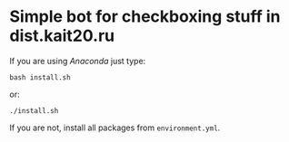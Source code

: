 # Simple bot for checkboxing stuff in dist.kait20.ru

If you are using *Anaconda* just type:
    
    bash install.sh

or:
    
    ./install.sh

If you are not, install all packages from `environment.yml`.
